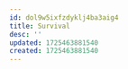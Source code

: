 ```yaml
---
id: dol9w5ixfzdyklj4ba3aig4
title: Survival
desc: ''
updated: 1725463881540
created: 1725463881540
---
```

